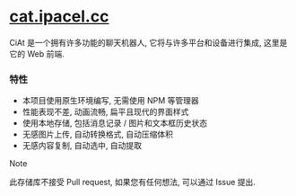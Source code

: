 # [cat.ipacel.cc](https://cat.ipacel.cc/)
CiAt 是一个拥有许多功能的聊天机器人, 它将与许多平台和设备进行集成, 这里是它的 Web 前端.

### 特性
- 本项目使用原生环境编写, 无需使用 NPM 等管理器
- 性能表现不差, 动画流畅, 扁平且现代的界面样式
- 使用本地存储, 包括消息记录 / 图片和文本框历史状态
- 无感图片上传, 自动转换格式, 自动压缩体积
- 无感内容复制, 自动选中, 自动提取

> [!NOTE]
> 此存储库不接受 Pull request, 如果您有任何想法, 可以通过 Issue 提出.

